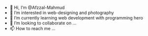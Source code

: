 - 👋 Hi, I’m @Afzzal-Mahmud
- 👀 I’m interested in web-designing and photography
- 🌱 I’m currently learning web development with programming hero
- 💞️ I’m looking to collaborate on ...
- 📫 How to reach me ...

<!---
Afzzal-Mahmud/Afzzal-Mahmud is a ✨ special ✨ repository because its `README.md` (this file) appears on your GitHub profile.
You can click the Preview link to take a look at your changes.
--->
